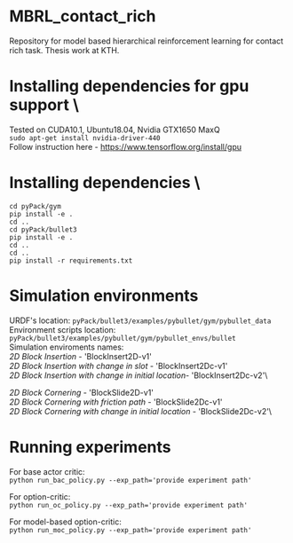 # MBRL_contact_rich
Repository for model based hierarchical reinforcement learning for contact rich task. Thesis work at KTH.

# Installing dependencies for gpu support \
Tested on CUDA10.1, Ubuntu18.04, Nvidia GTX1650 MaxQ \
`sudo apt-get install nvidia-driver-440` \
Follow instruction here - https://www.tensorflow.org/install/gpu


# Installing dependencies \
`cd pyPack/gym`\
`pip install -e .`\
`cd ..`\
`cd pyPack/bullet3`\
`pip install -e .`\
`cd ..`\
`cd ..`\
`pip install -r requirements.txt`

# Simulation environments
URDF's location: `pyPack/bullet3/examples/pybullet/gym/pybullet_data`\
Environment scripts location: `pyPack/bullet3/examples/pybullet/gym/pybullet_envs/bullet`\
Simulation enviroments names:\
*2D Block Insertion* - 'BlockInsert2D-v1'\
*2D Block Insertion with change in slot* - 'BlockInsert2Dc-v1'\
*2D Block Insertion with change in initial location*- 'BlockInsert2Dc-v2'\

*2D Block Cornering* - 'BlockSlide2D-v1'\
*2D Block Cornering with friction path* - 'BlockSlide2Dc-v1'\
*2D Block Cornering with change in initial location* - 'BlockSlide2Dc-v2'\


# Running experiments
For base actor critic:\
`python run_bac_policy.py --exp_path='provide experiment path'`

For option-critic:\
`python run_oc_policy.py --exp_path='provide experiment path'`

For model-based option-critic: \
`python run_moc_policy.py --exp_path='provide experiment path'`





